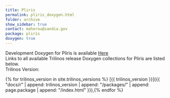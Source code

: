```yaml
---
title: Pliris
permalink: pliris_doxygen.html
folder: archive
show_sidebar: true
contact: maherou@sandia.gov
package: pliris
doxygen: true
---
```


Development Doxygen for Pliris is available [Here](docs//pliris/index.html)  
Links to all available Trilinos release Doxygen collections for Pliris are listed below.  
Trilinos Version: 

{% for trilinos_version in site.trilinos_versions %}
[{{ trilinos_version }}]({{ "docs/r" | append: trilinos_version | append: "/packages/" | append: page.package | append: "/index.html" }}),{% endfor %}
